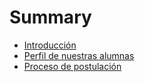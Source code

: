 # Summary

* [Introducción](README.md)
* [Perfil de nuestras alumnas](chapter1.md)
* [Proceso de postulación](proceso-de-postulacion.md)

